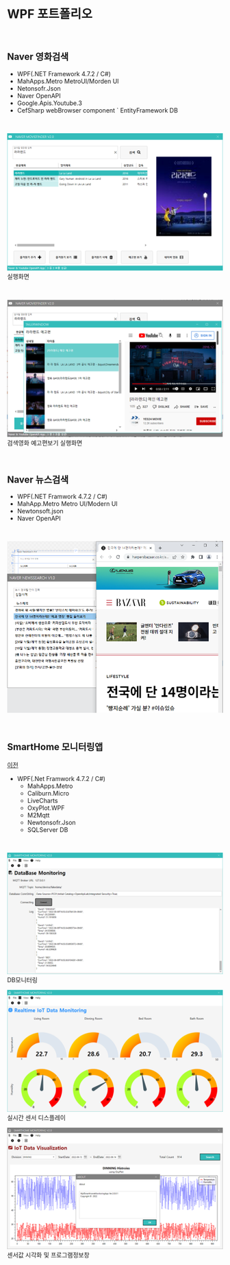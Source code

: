 # WPF 포트폴리오

<br/>

## Naver 영화검색
- WPF(.NET Framework 4.7.2 / C#)
 - MahApps.Metro MetroUI/Morden UI
 - Netonsofr.Json
 - Naver OpenAPI
 - Google.Apis.Youtube.3
 - CefSharp webBrowser component
 ` EntityFramework DB
 
 <br/>
 
 ![NaverMovieFinder](https://github.com/ROJE100/StudyWpf/blob/main/capture/KakaoTalk_20220602_171750721.png?raw=true)
 실행화면
 
 <br/>
 
 ![YoutubePlay](https://github.com/ROJE100/StudyWpf/blob/main/capture/KakaoTalk_20220603_160559594.png?raw=true)
 검색영화 예고편보기 실행화면
 
<br/>

## Naver 뉴스검색
- WPF(.NET Framwork 4.7.2 / C#)
- MahApp.Metro Metro UI/Modern UI
- Newtonsoft.json
- Naver OpenAPI

<br/>

![NaverNewsSearch](https://github.com/ROJE100/StudyWpf/blob/main/capture/%EB%89%B4%EC%8A%A4%ED%8C%8C%EC%9D%B8%EB%8D%94.png?raw=true)

<br/>

## SmartHome 모니터링앱
[이전](https://github.com/ROJE100/StudyWpf)
 - WPF(.Net Framwork 4.7.2 / C#)
   - MahApps.Metro
   - Caliburn.Micro
   - LiveCharts
   - OxyPlot.WPF
   - M2Mqtt
   - Newtonsofr.Json
   - SQLServer DB
 
 <br/>
 
 ![SmartHomeMonitoring](https://raw.githubusercontent.com/ROJE100/StudyWpf/c19c4ab7c2c1639d941920b30f0354718bbd5cc0/capture/SmartHome.png)
 DB모니터링
 
 ![RealtimeView](https://raw.githubusercontent.com/ROJE100/StudyWpf/main/capture/RealTimeView.png)
 실시간 센서 디스플레이
 
 ![HistoryView](https://raw.githubusercontent.com/ROJE100/StudyWpf/main/capture/HistoryView.png)
 센서값 시각화 및 프로그램정보창
 
 <br/>
 

